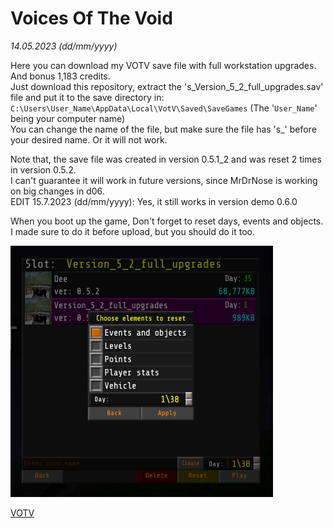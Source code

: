 # Voices Of The Void

*14.05.2023 (dd/mm/yyyy)*

Here you can download my VOTV save file with full workstation upgrades. And bonus 1,183 credits.<br/>
Just download this repository, extract the 's_Version_5_2_full_upgrades.sav' file and put it to the save directory in: `C:\Users\User_Name\AppData\Local\VotV\Saved\SaveGames` (The '`User_Name`' being your computer name)<br/>
You can change the name of the file, but make sure the file has 's_' before your desired name. Or it will not work.

Note that, the save file was created in version 0.5.1_2 and was reset 2 times in version 0.5.2.<br/>
I can't guarantee it will work in future versions, since MrDrNose is working on big changes in d06.<br/>
EDIT 15.7.2023 (dd/mm/yyyy): Yes, it still works in version demo 0.6.0

When you boot up the game, Don't forget to reset days, events and objects. I made sure to do it before upload, but you should do it too.

![Image](evnupreset.png)

[VOTV](https://mrdrnose.itch.io/votv)
